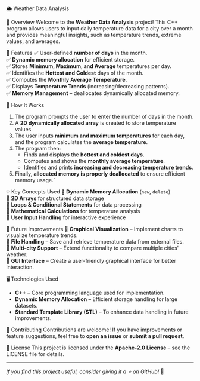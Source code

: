  🌦️ Weather Data Analysis

📌 Overview
Welcome to the **Weather Data Analysis** project! This C++ program allows users to input daily temperature data for a city over a month and provides meaningful insights, such as temperature trends, extreme values, and averages.

🚀 Features
✅ User-defined **number of days** in the month.  
✅ **Dynamic memory allocation** for efficient storage.  
✅ Stores **Minimum, Maximum, and Average** temperatures per day.  
✅ Identifies the **Hottest and Coldest** days of the month.  
✅ Computes the **Monthly Average Temperature**.  
✅ Displays **Temperature Trends** (increasing/decreasing patterns).  
✅ **Memory Management** – deallocates dynamically allocated memory.

🔧 How It Works
1. The program prompts the user to enter the number of days in the month.
2. A **2D dynamically allocated array** is created to store temperature values.
3. The user inputs **minimum and maximum temperatures** for each day, and the program calculates the **average temperature**.
4. The program then:
   - Finds and displays the **hottest and coldest days**.
   - Computes and shows the **monthly average temperature**.
   - Identifies and prints **increasing and decreasing temperature trends**.
5. Finally, **allocated memory is properly deallocated** to ensure efficient memory usage.`

💡 Key Concepts Used
🔹 **Dynamic Memory Allocation** (`new`, `delete`)  
🔹 **2D Arrays** for structured data storage  
🔹 **Loops & Conditional Statements** for data processing  
🔹 **Mathematical Calculations** for temperature analysis  
🔹 **User Input Handling** for interactive experience  

🔮 Future Improvements
🚀 **Graphical Visualization** – Implement charts to visualize temperature trends.  
🚀 **File Handling** – Save and retrieve temperature data from external files.  
🚀 **Multi-city Support** – Extend functionality to compare multiple cities' weather.  
🚀 **GUI Interface** – Create a user-friendly graphical interface for better interaction.  

🖥️ Technologies Used
- **C++** – Core programming language used for implementation.  
- **Dynamic Memory Allocation** – Efficient storage handling for large datasets.  
- **Standard Template Library (STL)** – To enhance data handling in future improvements.  

🤝 Contributing
Contributions are welcome! If you have improvements or feature suggestions, feel free to **open an issue** or **submit a pull request**.

📜 License
This project is licensed under the **Apache-2.0 License** – see the LICENSE file for details.

---
_If you find this project useful, consider giving it a ⭐ on GitHub!_ 🚀

